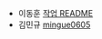 - 이동훈 [작업 README](https://github.com/ExodusEnt-Android/android_book_project/blob/realize12/README.md)
- 김민규 [mingue0605](https://github.com/mingue0605)
